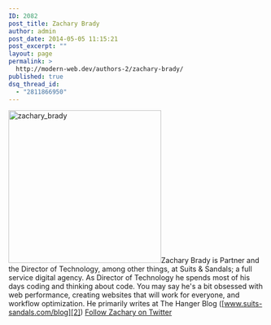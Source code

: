 ```yaml
---
ID: 2082
post_title: Zachary Brady
author: admin
post_date: 2014-05-05 11:15:21
post_excerpt: ""
layout: page
permalink: >
  http://modern-web.dev/authors-2/zachary-brady/
published: true
dsq_thread_id:
  - "2811866950"
---
```

[<img class="alignright wp-image-2085 size-full" src="http://flippinawesome.org/wp-content/uploads/2014/05/zachary_brady.jpeg" alt="zachary_brady" width="300" height="300" />][1]Zachary Brady is Partner and the Director of Technology, among other things, at Suits & Sandals; a full service digital agency. As Director of Technology he spends most of his days coding and thinking about code. You may say he's a bit obsessed with web performance, creating websites that will work for everyone, and workflow optimization. He primarily writes at The Hanger Blog ([www.suits-sandals.com/blog][2]) [Follow Zachary on Twitter][3]

 [1]: http://flippinawesome.org/wp-content/uploads/2014/05/zachary_brady.jpeg
 [2]: http://www.suits-sandals.com/blog
 [3]: https://twitter.com/zackvbrady
